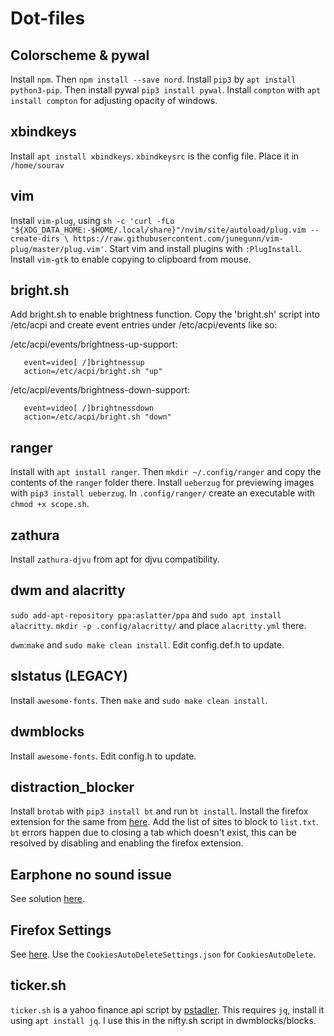 # Dot-files

## Colorscheme & pywal

Install ``npm``. Then ``npm install --save nord``. Install ``pip3`` by ``apt install python3-pip``. Then install pywal ``pip3 install pywal``. Install ``compton`` with ``apt install compton`` for adjusting opacity of windows.

## xbindkeys

Install ``apt install xbindkeys``. ``xbindkeysrc`` is the config file. Place it in ``/home/sourav``

## vim 

Install ``vim-plug``, using ``sh -c 'curl -fLo "${XDG_DATA_HOME:-$HOME/.local/share}"/nvim/site/autoload/plug.vim --create-dirs \
       https://raw.githubusercontent.com/junegunn/vim-plug/master/plug.vim'``. Start vim and install plugins with `:PlugInstall`. Install `vim-gtk` to enable copying to clipboard from mouse.
       
## bright.sh

Add bright.sh to enable brightness function. Copy the 'bright.sh' script into /etc/acpi and create event entries under /etc/acpi/events like so:

/etc/acpi/events/brightness-up-support:
```
   event=video[ /]brightnessup
   action=/etc/acpi/bright.sh "up"
```
/etc/acpi/events/brightness-down-support:
```
   event=video[ /]brightnessdown
   action=/etc/acpi/bright.sh "down"
```
## ranger

Install with `apt install ranger`. Then `mkdir ~/.config/ranger` and copy the contents of the `ranger` folder there. Install `ueberzug` for previewing images with `pip3 install ueberzug`. In `.config/ranger/` create an executable with `chmod +x scope.sh`.

## zathura

Install `zathura-djvu` from apt for djvu compatibility.

## dwm and alacritty
 `sudo add-apt-repository ppa:aslatter/ppa` and `sudo apt install alacritty`. `mkdir -p .config/alacritty/` and place `alacritty.yml` there.

``dwm``:``make`` and ``sudo make clean install``. Edit config.def.h to update.

## slstatus (LEGACY)

Install ``awesome-fonts``. Then ``make`` and ``sudo make clean install``.

## dwmblocks

Install `awesome-fonts`. Edit config.h to update.

## distraction_blocker

Install `brotab` with `pip3 install bt` and run `bt install`. Install the firefox extension for the same from [here](https://addons.mozilla.org/en-US/firefox/addon/brotab/). Add the list of sites to block to `list.txt`. `bt` errors happen due to closing a tab which doesn't exist, this can be resolved by disabling and enabling the firefox extension.

## Earphone no sound issue

See solution [here](https://askubuntu.com/questions/1272908/ubuntu-20-04-headphones-detected-but-no-sound).

## Firefox Settings

See [here](https://www.privacytools.io/browsers/#about_config). Use the ``CookiesAutoDeleteSettings.json`` for ``CookiesAutoDelete``.

## ticker.sh

`ticker.sh` is a yahoo finance api script by [pstadler](https://github.com/pstadler/ticker.sh). This requires `jq`, install it using `apt install jq`. I use this in the nifty.sh script in dwmblocks/blocks.
